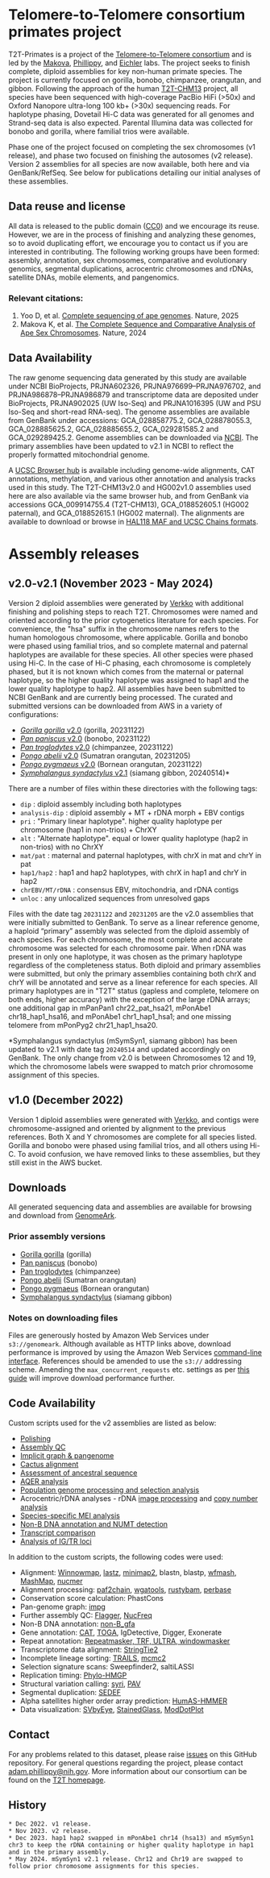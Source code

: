 # Telomere-to-Telomere consortium primates project
T2T-Primates is a project of the [Telomere-to-Telomere consortium](https://sites.google.com/ucsc.edu/t2tworkinggroup/) and is led by the [Makova](https://www.bx.psu.edu/makova_lab/), [Phillippy](https://genomeinformatics.github.io/), and [Eichler](https://eichlerlab.gs.washington.edu/) labs. The project seeks to finish complete, diploid assemblies for key non-human primate species. The project is currently focused on gorilla, bonobo, chimpanzee, orangutan, and gibbon. Following the approach of the human [T2T-CHM13](https://github.com/marbl/CHM13) project, all species have been sequenced with high-coverage PacBio HiFi (>50x) and Oxford Nanopore ultra-long 100 kb+ (>30x) sequencing reads. For haplotype phasing, Dovetail Hi-C data was generated for all genomes and Strand-seq data is also expected. Parental Illumina data was collected for bonobo and gorilla, where familial trios were available.

Phase one of the project focused on completing the sex chromosomes (v1 release), and phase two focused on finishing the autosomes (v2 release). Version 2 assemblies for all species are now available, both here and via GenBank/RefSeq. See below for publications detailing our initial analyses of these assemblies.

## Data reuse and license
All data is released to the public domain ([CC0](https://creativecommons.org/publicdomain/zero/1.0/)) and we encourage its reuse. However, we are in the process of finishing and analyzing these genomes, so to avoid duplicating effort, we encourage you to contact us if you are interested in contributing. The following working groups have been formed: assembly, annotation, sex chromosomes, comparative and evolutionary genomics, segmental duplications, acrocentric chromosomes and rDNAs, satellite DNAs, mobile elements, and pangenomics.

### Relevant citations:
1. Yoo D, et al. [Complete sequencing of ape genomes](https://doi.org/10.1038/s41586-025-08816-3). Nature, 2025
2. Makova K, et al. [The Complete Sequence and Comparative Analysis of Ape Sex Chromosomes](https://doi.org/10.1038/s41586-024-07473-2). Nature, 2024

## Data Availability
The raw genome sequencing data generated by this study are available under NCBI BioProjects, PRJNA602326, PRJNA976699–PRJNA976702, and PRJNA986878–PRJNA986879 and transcriptome data are deposited under BioProjects, PRJNA902025 (UW Iso-Seq) and PRJNA1016395 (UW and PSU Iso-Seq and short-read RNA-seq). The genome assemblies are available from GenBank under accessions: GCA_028858775.2, GCA_028878055.3, GCA_028885625.2, GCA_028885655.2, GCA_029281585.2 and GCA_029289425.2. Genome assemblies can be downloaded via [NCBI](https://www.ncbi.nlm.nih.gov/datasets/genome/?accession=GCF_028858775.2,GCF_029281585.2,GCF_028885625.2,GCF_028878055.3,GCF_028885655.2,GCF_029289425.2). The primary assemblies have been updated to v2.1 in NCBI to reflect the properly formatted mitochondrial genome.

A [UCSC Browser hub](https://github.com/marbl/T2T-Browser) is available including genome-wide alignments, CAT annotations, methylation, and various other annotation and analysis tracks used in this study. The T2T-CHM13v2.0 and HG002v1.0 assemblies used here are also available via the same browser hub, and from GenBank via accessions GCA_009914755.4 (T2T-CHM13), GCA_018852605.1 (HG002 paternal), and GCA_018852615.1 (HG002 maternal). The alignments are available to download or browse in [HAL118 MAF and UCSC Chains formats](https://cglgenomics.ucsc.edu/february-2024-t2t-apes).

# Assembly releases
## v2.0-v2.1 (November 2023 - May 2024)
Version 2 diploid assemblies were generated by [Verkko](https://github.com/marbl/verkko) with additional finishing and polishing steps to reach T2T. Chromosomes were named and oriented according to the prior cytogenetics literature for each species. For convenience, the "hsa" suffix in the chromosome names refers to the human homologous chromosome, where applicable. Gorilla and bonobo were phased using familial trios, and so complete maternal and paternal haplotypes are available for these species. All other species were phased using Hi-C. In the case of Hi-C phasing, each chromosome is completely phased, but it is not known which comes from the maternal or paternal haplotype, so the higher quality haplotype was assigned to hap1 and the lower quality haplotype to hap2. All assemblies have been submitted to NCBI GenBank and are currently being processed. The curated and submitted versions can be downloaded from AWS in a variety of configurations:

- [_Gorilla gorilla_ v2.0](https://genomeark.s3.amazonaws.com/index.html?prefix=species/Gorilla_gorilla/mGorGor1/assembly_curated/) (gorilla, 20231122)
- [_Pan paniscus_ v2.0](https://genomeark.s3.amazonaws.com/index.html?prefix=species/Pan_paniscus/mPanPan1/assembly_curated/) (bonobo, 20231122)
- [_Pan troglodytes_ v2.0](https://genomeark.s3.amazonaws.com/index.html?prefix=species/Pan_troglodytes/mPanTro3/assembly_curated/) (chimpanzee, 20231122)
- [_Pongo abelii_ v2.0](https://genomeark.s3.amazonaws.com/index.html?prefix=species/Pongo_abelii/mPonAbe1/assembly_curated/) (Sumatran orangutan, 20231205)
- [_Pongo pygmaeus_ v2.0](https://genomeark.s3.amazonaws.com/index.html?prefix=species/Pongo_pygmaeus/mPonPyg2/assembly_curated/) (Bornean orangutan, 20231122)
- [_Symphalangus syndactylus_ v2.1](https://genomeark.s3.amazonaws.com/index.html?prefix=species/Symphalangus_syndactylus/mSymSyn1/assembly_curated/) (siamang gibbon, 20240514)*

There are a number of files within these directories with the following tags:

* `dip` : diploid assembly including both haplotypes  
* `analysis-dip` : diploid assembly + MT + rDNA morph + EBV contigs
* `pri` : "Primary linear haplotype". higher quality haplotype per chromosome (hap1 in non-trios) + ChrXY
* `alt` : "Alternate haplotype". equal or lower quality haplotype (hap2 in non-trios) with no ChrXY
* `mat/pat` : maternal and paternal haplotypes, with chrX in mat and chrY in pat
* `hap1/hap2` : hap1 and hap2 haplotypes, with chrX in hap1 and chrY in hap2
* `chrEBV/MT/rDNA` : consensus EBV, mitochondria, and rDNA contigs
* `unloc` : any unlocalized sequences from unresolved gaps

Files with the date tag `20231122` and `20231205` are the v2.0 assemblies that were initially submitted to GenBank. To serve as a linear reference genome, a haploid “primary” assembly was selected from the diploid assembly of each species. For each chromosome, the most complete and accurate chromosome was selected for each chromosome pair. When rDNA was present in only one haplotype, it was chosen as the primary haplotype regardless of the completeness status. Both diploid and primary assemblies were submitted, but only the primary assemblies containing both chrX and chrY will be annotated and serve as a linear reference for each species. 
All primary haplotypes are in "T2T" status (gapless and complete, telomere on both ends, higher accuracy) with the exception of the large rDNA arrays; one additional gap in mPanPan1 chr22_pat_hsa21, mPonAbe1 chr18_hap1_hsa16, and mPonAbe1 chr1_hap1_hsa1; and one missing telomere from mPonPyg2 chr21_hap1_hsa20.

*Symphalangus syndactylus (mSymSyn1, siamang gibbon) has been updated to v2.1 with date tag `20240514` and updated accordingly on GenBank. The only change from v2.0 is between Chromosomes 12 and 19, which the chromosome labels were swapped to match prior chromosome assignment of this species.

## v1.0 (December 2022)
Version 1 diploid assemblies were generated with [Verkko](https://github.com/marbl/verkko), and contigs were chromosome-assigned and oriented by alignment to the previous references. Both X and Y chromosomes are complete for all species listed. Gorilla and bonobo were phased using familial trios, and all others using Hi-C. To avoid confusion, we have removed links to these assemblies, but they still exist in the AWS bucket.

## Downloads
All generated sequencing data and assemblies are available for browsing and download from [GenomeArk](https://genomeark.github.io/t2t-all/).

### Prior assembly versions
- [Gorilla gorilla](https://genomeark.s3.amazonaws.com/index.html?prefix=species/Gorilla_gorilla/mGorGor1/assembly_curated/intermediates/) (gorilla)
- [Pan paniscus](https://genomeark.s3.amazonaws.com/index.html?prefix=species/Pan_paniscus/mPanPan1/assembly_curated/intermediates/) (bonobo)
- [Pan troglodytes](https://genomeark.s3.amazonaws.com/index.html?prefix=species/Pan_troglodytes/mPanTro3/assembly_curated/intermediates/) (chimpanzee)
- [Pongo abelii](https://genomeark.s3.amazonaws.com/index.html?prefix=species/Pongo_abelii/mPonAbe1/assembly_curated/intermediates/) (Sumatran orangutan)
- [Pongo pygmaeus](https://genomeark.s3.amazonaws.com/index.html?prefix=species/Pongo_pygmaeus/mPonPyg2/assembly_curated/intermediates/) (Bornean orangutan)
- [Symphalangus syndactylus](https://genomeark.s3.amazonaws.com/index.html?prefix=species/Symphalangus_syndactylus/mSymSyn1/assembly_curated/intermediates/) (siamang gibbon)

### Notes on downloading files
Files are generously hosted by Amazon Web Services under `s3://genomeark`. Although available as HTTP links above, download performance is improved by using the Amazon Web Services [command-line interface](https://aws.amazon.com/cli/). References should be amended to use the `s3://` addressing scheme. Amending the `max_concurrent_requests` etc. settings as per [this guide](https://docs.aws.amazon.com/cli/latest/topic/s3-config.html) will improve download performance further.

## Code Availability
Custom scripts used for the v2 assemblies are listed as below:
* [Polishing](https://github.com/arangrhie/T2T-Polish)
* [Assembly QC](https://github.com/EichlerLab/assembly_eval)
* [Implicit graph & pangenome](https://github.com/T2T-apes/ape_pangenome)
* [Cactus alignment](https://cglgenomics.ucsc.edu/february-2024-t2t-apes)
* [Assessment of ancestral sequence](https://github.com/vertgenlab/vglDocumentation/tree/master/primateT2T)
* [AQER analysis](https://github.com/shanksc/ancestral_state)
* [Population genome processing and selection analysis](https://github.com/Lqh09/T2T-Great-Ape-Diversity)
* Acrocentric/rDNA analyses - rDNA [image processing](https://github.com/jouyun/2024_Primate_rDNA) and [copy number analysis](https://github.com/borcherm/primate_rdna_cn)
* [Species-specific MEI analysis](https://github.com/Markloftus/t2t-ape-MEIs)
* [Non-B DNA annotation and NUMT detection](https://github.com/makovalab-psu/T2T_primate_autosomes)
* [Transcript comparison](https://github.com/canzarlab/apes_transcriptome_analysis)
* [Analysis of IG/TR loci](https://github.com/yana-safonova/primate_t2t_igtr)

In addition to the custom scripts, the following codes were used:
* Alignment: [Winnowmap](https://github.com/arangrhie/T2T-Polish/tree/master/winnowmap), [lastz](https://github.com/lastz/lastz), [minimap2](https://github.com/lh3/minimap2), blastn, blastp, [wfmash](https://github.com/waveygang/wfmash), [MashMap](https://github.com/marbl/MashMap), [nucmer](https://github.com/mummer4/mummer)
* Alignment processing: [paf2chain](https://github.com/AndreaGuarracino/paf2chain), [wgatools](http://github.com/wjwei-handsome/wgatools), [rustybam](https://github.com/mrvollger/rustybam), [perbase](https://github.com/sstadick/perbase)
* Conservation score calculation: PhastCons
* Pan-genome graph: [impg](https://github.com/pangenome/impg)
* Further assembly QC: [Flagger](https://github.com/mobinasri/flagger), [NucFreq](https://github.com/mrvollger/NucFreq)
* Non-B DNA annotation: [non-B_gfa](https://github.com/abcsFrederick/non-B_gfa)
* Gene annotation: [CAT](https://github.com/ComparativeGenomicsToolkit/Comparative-Annotation-Toolkit), [TOGA](https://github.com/hillerlab/TOGA), IgDetective, Digger, Exonerate
* Repeat annotation: [Repeatmasker, TRF, ULTRA, windowmasker](http://doua.prabi.fr/software/one-code-to-find-them-all)
* Transcriptome data alignment: [StringTie2](https://github.com/gpertea/stringtie)
* Incomplete lineage sorting: [TRAILS](https://github.com/rivasiker/trails), [mcmc2](https://github.com/stschiff/msmc2)
* Selection signature scans: Sweepfinder2, saltiLASSI
* Replication timing: [Phylo-HMGP](https://github.com/ma-compbio/Phylo-HMGP)
* Structural variation calling: [syri](https://github.com/schneebergerlab/syri), [PAV](https://github.com/EichlerLab/pav)
* Segmental duplication: [SEDEF](https://github.com/vpc-ccg/sedef)
* Alpha satellites higher order array prediction: [HumAS-HMMER](https://github.com/fedorrik/HumAS-HMMER_for_AnVIL)
* Data visualization: [SVbyEye](https://github.com/daewoooo/SVbyEye), [StainedGlass](https://github.com/mrvollger/StainedGlass), [ModDotPlot](https://github.com/marbl/ModDotPlot)


## Contact
For any problems related to this dataset, please raise [issues](https://github.com/marbl/Primates/issues) on this GitHub repository. For general questions regarding the project, please contact <adam.phillippy@nih.gov>. More information about our consortium can be found on the [T2T homepage](https://sites.google.com/ucsc.edu/t2tworkinggroup/).

## History

    * Dec 2022. v1 release.
    * Nov 2023. v2 release.
    * Dec 2023. hap1 hap2 swapped in mPonAbe1 chr14 (hsa13) and mSymSyn1 chr3 to keep the rDNA containing or higher quality haplotype in hap1 and in the primary assembly.
    * May 2024. mSymSyn1 v2.1 release. Chr12 and Chr19 are swapped to follow prior chromosome assignments for this species.

